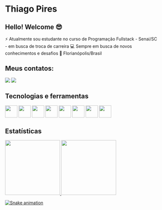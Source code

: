 # Thiago Pires
## Hello! Welcome 😎

⚡ Atualmente sou estudante no curso de Programação Fullstack - Senai/SC - em busca de troca de carreira
 💻 Sempre em busca de novos conhecimentos e desafios
 📍 Florianópolis/Brasil
 
 ## Meus contatos:
 <div>
<a href = "mailto:thppdev@gmail.com"><img src="https://img.shields.io/badge/Gmail-D14836?style=for-the-badge&logo=gmail&logoColor=white" target="_blank"></a>
<a href="https://www.linkedin.com/in/thiago-pereira-pires/" target="_blank"><img src="https://img.shields.io/badge/-LinkedIn-%230077B5?style=for-the-badge&logo=linkedin&logoColor=white" target="_blank"></a>   
</div>

## Tecnologias e ferramentas
<img src="https://cdn.jsdelivr.net/gh/devicons/devicon/icons/html5/html5-original-wordmark.svg"  width="40" height="40" />
<img src="https://cdn.jsdelivr.net/gh/devicons/devicon/icons/css3/css3-original-wordmark.svg" width="40" height="40" />
<img src="https://cdn.jsdelivr.net/gh/devicons/devicon/icons/javascript/javascript-original.svg" width="40" height="40" />
<img src="https://cdn.jsdelivr.net/gh/devicons/devicon/icons/react/react-original-wordmark.svg"  width="40" height="40" />
<img src="https://cdn.jsdelivr.net/gh/devicons/devicon/icons/nodejs/nodejs-original-wordmark.svg"  width="40" height="40" />
<img src="https://cdn.jsdelivr.net/gh/devicons/devicon/icons/express/express-original.svg"  width="40" height="40"/>
<img src="https://cdn.jsdelivr.net/gh/devicons/devicon/icons/postgresql/postgresql-original-wordmark.svg"  width="40" height="40"/>
<img src="https://cdn.jsdelivr.net/gh/devicons/devicon/icons/mongodb/mongodb-original-wordmark.svg" width="40" height="40" />
          
## Estatísticas

<div>
<a href="https://github.com/ThiagoThe">
<img height="180em" src="https://github-readme-stats.vercel.app/api/top-langs/?username=seu-usuário-aqui&layout=compact&langs_count=7&theme=dracula"/>
<img height="180em" src="https://github-readme-stats.vercel.app/api?username=ThiagoThe&show_icons=true&theme=dark&include_all_commits=true&count_private=true"/>
</div>
          
          
![Snake animation](https://github.com/ThiagoThe/seu-usuário-aqui/blob/output/github-contribution-grid-snake.svg)
          
          
